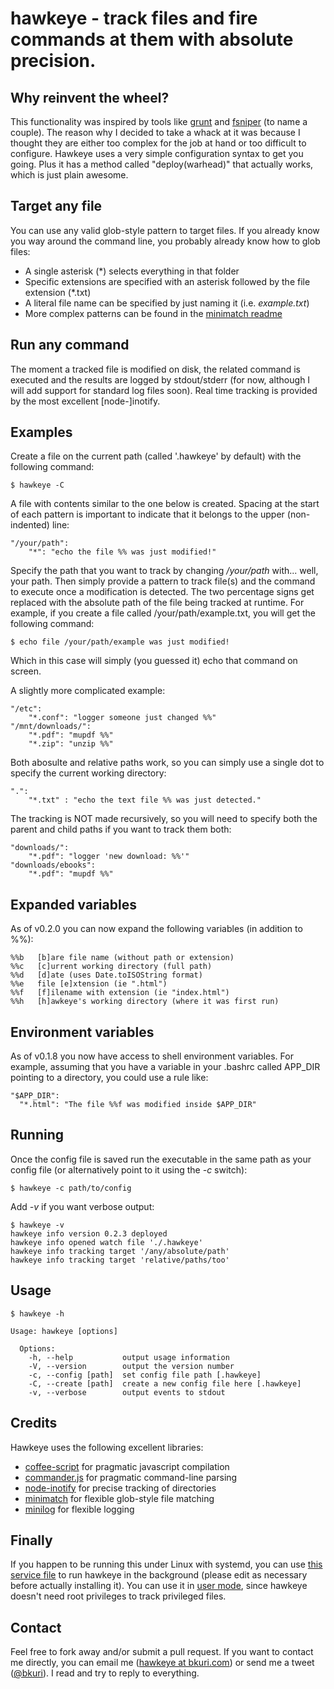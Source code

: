# hawkeye - track files and fire commands at them with absolute precision.

Why reinvent the wheel?
-----------------------
This functionality was inspired by tools like [grunt][1] and [fsniper][2] (to name a couple). The reason why I decided to take a whack at it was because I thought they are either too complex for the job at hand or too difficult to configure. Hawkeye uses a very simple configuration syntax to get you going. Plus it has a method called "deploy(warhead)" that actually works, which is just plain awesome.

Target any file
---------------
You can use any valid glob-style pattern to target files. If you already know you way around the command line, you probably already know how to glob files:

* A single asterisk (\*) selects everything in that folder
* Specific extensions are specified with an asterisk followed by the file extension (\*.txt)
* A literal file name can be specified by just naming it (i.e. *example.txt*)
* More complex patterns can be found in the [minimatch readme][3]

Run any command
---------------
The moment a tracked file is modified on disk, the related command is executed and the results are logged by stdout/stderr (for now, although I will add support for standard log files soon). Real time tracking is provided by the most excellent [node-]inotify.

Examples
--------
Create a file on the current path (called '.hawkeye' by default) with the following command:

    $ hawkeye -C

A file with contents similar to the one below is created. Spacing at the start of each pattern is important to indicate that it belongs to the upper (non-indented) line:

    "/your/path":
        "*": "echo the file %% was just modified!"

Specify the path that you want to track by changing */your/path* with... well, your path. Then simply provide a pattern to track file(s) and the command to execute once a modification is detected. The two percentage signs get replaced with the absolute path of the file being tracked at runtime. For example, if you create a file called /your/path/example.txt, you will get the following command:

    $ echo file /your/path/example was just modified!

Which in this case will simply (you guessed it) echo that command on screen.

A slightly more complicated example:

    "/etc":
        "*.conf": "logger someone just changed %%"
    "/mnt/downloads/":
        "*.pdf": "mupdf %%"
        "*.zip": "unzip %%"

Both abosulte and relative paths work, so you can simply use a single dot to specify the current working directory:

    ".":
        "*.txt" : "echo the text file %% was just detected."

The tracking is NOT made recursively, so you will need to specify both the parent and child paths if you want to track them both:

    "downloads/":
        "*.pdf": "logger 'new download: %%'"
    "downloads/ebooks":
        "*.pdf": "mupdf %%"

Expanded variables
------------------
As of v0.2.0 you can now expand the following variables (in addition to %%):

    %%b   [b]are file name (without path or extension)
    %%c   [c]urrent working directory (full path)
    %%d   [d]ate (uses Date.toISOString format)
    %%e   file [e]xtension (ie ".html")
    %%f   [f]ilename with extension (ie "index.html")
    %%h   [h]awkeye's working directory (where it was first run)

Environment variables
---------------------
As of v0.1.8 you now have access to shell environment variables. For example, assuming that you have a variable in your .bashrc called APP_DIR pointing to a directory, you could use a rule like:

    "$APP_DIR":
      "*.html": "The file %%f was modified inside $APP_DIR"

Running
-------
Once the config file is saved run the executable in the same path as your config file (or alternatively point to it using the *-c* switch):

    $ hawkeye -c path/to/config

Add *-v* if you want verbose output:

    $ hawkeye -v
    hawkeye info version 0.2.3 deployed
    hawkeye info opened watch file './.hawkeye'
    hawkeye info tracking target '/any/absolute/path'
    hawkeye info tracking target 'relative/paths/too'

Usage
-----
    $ hawkeye -h

    Usage: hawkeye [options]

      Options:
        -h, --help           output usage information
        -V, --version        output the version number
        -c, --config [path]  set config file path [.hawkeye]
        -C, --create [path]  create a new config file here [.hawkeye]
        -v, --verbose        output events to stdout

Credits
-------
Hawkeye uses the following excellent libraries:

* [coffee-script][3] for pragmatic javascript compilation
* [commander.js][4] for pragmatic command-line parsing
* [node-inotify][5] for precise tracking of directories
* [minimatch][6] for flexible glob-style file matching
* [minilog][7] for flexible logging

Finally
-------
If you happen to be running this under Linux with systemd, you can use [this service file][8] to run hawkeye in the background (please edit as necessary before actually installing it). You can use it in [user mode][9], since hawkeye doesn't need root privileges to track privileged files.

Contact
-------
Feel free to fork away and/or submit a pull request. If you want to contact me directly, you can email me ([hawkeye at bkuri.com][10]) or send me a tweet ([@bkuri][11]). I read and try to reply to everything.

[1]: http://gruntjs.com                                             "Grunt website"
[2]: https://github.com/l3ib/fsniper                                "fsniper"
[3]: https://coffeescript.org/                                      "CoffeeScript"
[4]: https://github.com/visionmedia/commander.js                    "Commander.js"
[5]: https://github.com/c4milo/node-inotify                         "node-inotify"
[6]: https://github.com/isaacs/minimatch                            "minimatch"
[7]: https://github.com/mixu/minilog                                "minilog"
[8]: https://github.com/bkuri/hawkeye/raw/master/hawkeye.service    "systemd service file"
[9]: https://wiki.archlinux.org/index.php/Systemd/User              "Arch FTW"
[10]: mailto:hawkeye@bkuri.com                                      "e-mail me"
[11]: https://twitter.com/bkuri                                     "tweet tweet"
